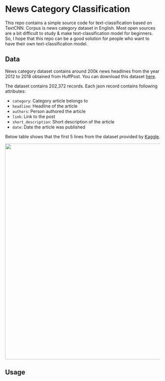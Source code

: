 # News Category Classification
This repo contains a simple source code for text-classification based on TextCNN. Corpus is news category dataset in English. Most open sources are a bit difficult to study & make text-classification model for beginners. So, I hope that this repo can be a good solution for people who want to have their own text-classification model.

## Data
News category dataset contains around 200k news headlines from the year 2012 to 2018 obtained from HuffPost. You can download this dataset [here](https://www.kaggle.com/rmisra/news-category-dataset).

The dataset contains 202,372 records. Each json record contains following attributes:

- `category`: Category article belongs to
- `headline`: Headline of the article
- `authors`: Person authored the article
- `link`: Link to the post
- `short_description`: Short description of the article
- `date`: Date the article was published  

Below table shows that the first 5 lines from the dataset provided by [Kaggle](https://www.kaggle.com/).

<p align="left">
<img width="700" src="https://github.com/lyeoni/nlp-tutorial/blob/master/news-category-classifcation/images/data_sample.png">
</p>


## Usage
